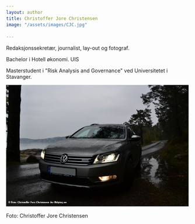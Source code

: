 ```yaml
---
layout: author
title: Christoffer Jore Christensen
image: "/assets/images/CJC.jpg"

---
```

Redaksjonssekretær, journalist, lay-out og fotograf.

Bachelor i Hotell økonomi. UIS

Masterstudent i "Risk Analysis and Governance" ved Universitetet i Stavanger.

![](/assets/images/alltrack.jpg)

Foto: Christoffer Jore Christensen